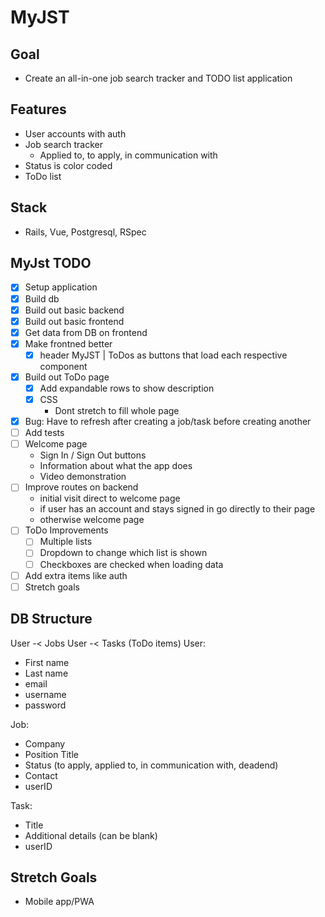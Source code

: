 # MyJST

## Goal

- Create an all-in-one job search tracker and TODO list application

## Features

- User accounts with auth
- Job search tracker
  - Applied to, to apply, in communication with
- Status is color coded
- ToDo list

## Stack

- Rails, Vue, Postgresql, RSpec

## MyJst TODO

- [x] Setup application
- [x] Build db
- [x] Build out basic backend
- [x] Build out basic frontend
- [x] Get data from DB on frontend
- [x] Make frontned better
  - [x] header MyJST | ToDos as buttons that load each respective component
- [x] Build out ToDo page
  - [x] Add expandable rows to show description
  - [x] CSS
    - Dont stretch to fill whole page
- [x] Bug: Have to refresh after creating a job/task before creating another
- [ ] Add tests
- [ ] Welcome page
  - Sign In / Sign Out buttons
  - Information about what the app does
  - Video demonstration
- [ ] Improve routes on backend
  - initial visit direct to welcome page
  - if user has an account and stays signed in go directly to their page
  - otherwise welcome page
- [ ] ToDo Improvements
  - [ ] Multiple lists
  - [ ] Dropdown to change which list is shown
  - [ ] Checkboxes are checked when loading data
- [ ] Add extra items like auth
- [ ] Stretch goals

## DB Structure

User -< Jobs
User -< Tasks (ToDo items)
User:

- First name
- Last name
- email
- username
- password

Job:

- Company
- Position Title
- Status (to apply, applied to, in communication with, deadend)
- Contact
- userID

Task:

- Title
- Additional details (can be blank)
- userID

## Stretch Goals

- Mobile app/PWA
